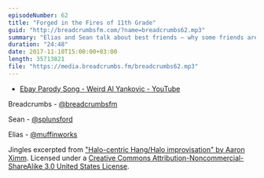 ```yaml
---
episodeNumber: 62
title: "Forged in the Fires of 11th Grade"
guid: "http://breadcrumbsfm.com/?name=breadcrumbs62.mp3"
summary: "Elias and Sean talk about best friends – why some friends are closer than others but also the phenomenon of calling someone “best friend.”"
duration: "24:48"
date: 2017-11-10T15:00:00+03:00
length: 35713821
file: "https://media.breadcrumbs.fm/breadcrumbs62.mp3"
---
```


- [Ebay Parody Song - Weird Al Yankovic - YouTube](https://www.youtube.com/watch?v=YKtlK7sn0JQ&feature=share)

Breadcrumbs - [@breadcrumbsfm](https://twitter.com/breadcrumbsfm)

Sean - [@splunsford](https://twitter.com/splunsford)

Elias - [@muffinworks](https://twitter.com/muffinworks)

Jingles excerpted from [ "Halo-centric Hang/Halo improvisation" by Aaron Ximm](http://freemusicarchive.org/music/aaron_ximm/handpans_and_the_hang/). Licensed under a [Creative Commons Attribution-Noncommercial-ShareAlike 3.0 United States License](http://creativecommons.org/licenses/by-nc-sa/3.0/us/).